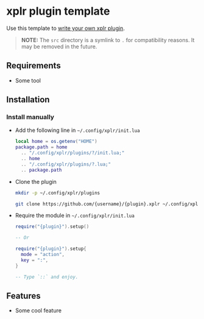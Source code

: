 # xplr plugin template

Use this template to [write your own xplr plugin](https://arijitbasu.in/xplr/en/writing-plugins.html).

> **NOTE:** The `src` directory is a symlink to `.` for compatibility reasons.
> It may be removed in the future.

## Requirements

- Some tool

## Installation

### Install manually

- Add the following line in `~/.config/xplr/init.lua`

  ```lua
  local home = os.getenv("HOME")
  package.path = home
    .. "/.config/xplr/plugins/?/init.lua;"
    .. home
    .. "/.config/xplr/plugins/?.lua;"
    .. package.path
  ```

- Clone the plugin

  ```bash
  mkdir -p ~/.config/xplr/plugins

  git clone https://github.com/{username}/{plugin}.xplr ~/.config/xplr/plugins/{plugin}
  ```

- Require the module in `~/.config/xplr/init.lua`

  ```lua
  require("{plugin}").setup()

  -- Or

  require("{plugin}").setup{
    mode = "action",
    key = ":",
  }

  -- Type `::` and enjoy.
  ```

## Features

- Some cool feature
